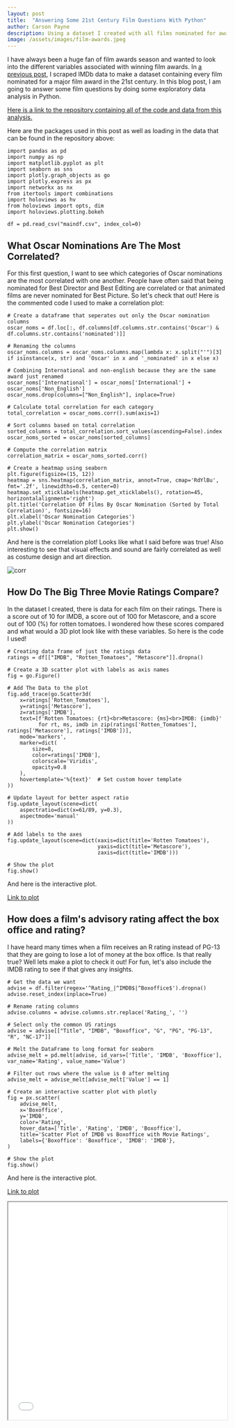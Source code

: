 ```yaml
---
layout: post
title:  "Answering Some 21st Century Film Questions With Python"
author: Carson Payne
description: Using a dataset I created with all films nominated for awards in the 21st century, let's try to answer some questions surrounding recently released films.
image: /assets/images/film-awards.jpeg
---
```


I have always been a huge fan of film awards season and wanted to look into the different variables associated with winning film awards. In [a previous post]("https://carsonp4.github.io/2023/11/16/movie-scrape.html"), I scraped IMDb data to make a dataset containing every film nominated for a major film award in the 21st century. In this blog post, I am going to answer some film questions by doing some exploratory data analysis in Python.

[Here is a link to the repository containing all of the code and data from this analysis.](https://github.com/carsonp4/Final-Project/tree/main)

Here are the packages used in this post as well as loading in the data that can be found in the repository above:

```
import pandas as pd
import numpy as np
import matplotlib.pyplot as plt
import seaborn as sns
import plotly.graph_objects as go
import plotly.express as px
import networkx as nx
from itertools import combinations
import holoviews as hv
from holoviews import opts, dim
import holoviews.plotting.bokeh

df = pd.read_csv("maindf.csv", index_col=0)
```

## What Oscar Nominations Are The Most Correlated?

For this first question, I want to see which categories of Oscar nominations are the most correlated with one another. People have often said that being nominated for Best Director and Best Editing are correlated or that animated films are never nominated for Best Picture. So let's check that out! Here is the commented code I used to make a correlation plot:

```
# Create a dataframe that seperates out only the Oscar nomination columns
oscar_noms = df.loc[:, df.columns[df.columns.str.contains('Oscar') & df.columns.str.contains('nominated')]]

# Renaming the columns
oscar_noms.columns = oscar_noms.columns.map(lambda x: x.split("'")[3] if isinstance(x, str) and 'Oscar' in x and '_nominated' in x else x)

# Combining International and non-english because they are the same award just renamed
oscar_noms['International'] = oscar_noms['International'] + oscar_noms['Non_English']
oscar_noms.drop(columns=["Non_English"], inplace=True)

# Calculate total correlation for each category
total_correlation = oscar_noms.corr().sum(axis=1)

# Sort columns based on total correlation
sorted_columns = total_correlation.sort_values(ascending=False).index
oscar_noms_sorted = oscar_noms[sorted_columns]

# Compute the correlation matrix
correlation_matrix = oscar_noms_sorted.corr()

# Create a heatmap using seaborn
plt.figure(figsize=(15, 12))
heatmap = sns.heatmap(correlation_matrix, annot=True, cmap='RdYlBu', fmt='.2f', linewidths=0.5, center=0)
heatmap.set_xticklabels(heatmap.get_xticklabels(), rotation=45, horizontalalignment='right')
plt.title('Correlation Of Films By Oscar Nomination (Sorted by Total Correlation)', fontsize=16)
plt.xlabel('Oscar Nomination Categories')
plt.ylabel('Oscar Nomination Categories')
plt.show()
```

And here is the correlation plot! Looks like what I said before was true! Also interesting to see that visual effects and sound are fairly correlated as well as costume design and art direction.

![corr](https://github.com/carsonp4/carsonp4.github.io/assets/98862067/7befda5b-d0fc-4567-a519-eda322b3ed8c)


## How Do The Big Three Movie Ratings Compare?

In the dataset I created, there is data for each film on their ratings. There is a score out of 10 for IMDB, a score out of 100 for Metascore, and a score out of 100 (%) for rotten tomatoes. I wondered how these scores compared and what would a 3D plot look like with these variables. So here is the code I used!


```
# Creating data frame of just the ratings data
ratings = df[["IMDB", "Rotten_Tomatoes", "Metascore"]].dropna()

# Create a 3D scatter plot with labels as axis names
fig = go.Figure()

# Add The Data to the plot
fig.add_trace(go.Scatter3d(
    x=ratings['Rotten_Tomatoes'],
    y=ratings['Metascore'],
    z=ratings['IMDB'],
    text=[f'Rotten Tomatoes: {rt}<br>Metascore: {ms}<br>IMDB: {imdb}' 
          for rt, ms, imdb in zip(ratings['Rotten_Tomatoes'], ratings['Metascore'], ratings['IMDB'])],
    mode='markers',
    marker=dict(
        size=8,
        color=ratings['IMDB'],
        colorscale='Viridis',
        opacity=0.8
    ),
    hovertemplate='%{text}'  # Set custom hover template
))

# Update layout for better aspect ratio
fig.update_layout(scene=dict(
    aspectratio=dict(x=61/89, y=0.3),
    aspectmode='manual'
))

# Add labels to the axes
fig.update_layout(scene=dict(xaxis=dict(title='Rotten Tomatoes'),
                             yaxis=dict(title='Metascore'),
                             zaxis=dict(title='IMDB')))

# Show the plot
fig.show()
```

And here is the interactive plot. 

[Link to plot]("https://github.com/carsonp4/carsonp4.github.io/blob/main/assets/3ratings.html")


## How does a film's advisory rating affect the box office and rating?

I have heard many times when a film receives an R rating instead of PG-13 that they are going to lose a lot of money at the box office. Is that really true? Well lets make a plot to check it out! For fun, let's also include the IMDB rating to see if that gives any insights.

```
# Get the data we want
advise = df.filter(regex='^Rating_|^IMDB$|^Boxoffice$').dropna()
advise.reset_index(inplace=True)

# Rename rating columns
advise.columns = advise.columns.str.replace('Rating_', '')

# Select only the common US ratings
advise = advise[["Title", "IMDB", "Boxoffice", "G", "PG", "PG-13", "R", "NC-17"]]

# Melt the DataFrame to long format for seaborn
advise_melt = pd.melt(advise, id_vars=['Title', 'IMDB', 'Boxoffice'], var_name='Rating', value_name='Value')

# Filter out rows where the value is 0 after melting
advise_melt = advise_melt[advise_melt['Value'] == 1]

# Create an interactive scatter plot with plotly
fig = px.scatter(
    advise_melt,
    x='Boxoffice',
    y='IMDB',
    color='Rating',
    hover_data=['Title', 'Rating', 'IMDB', 'Boxoffice'],
    title='Scatter Plot of IMDB vs Boxoffice with Movie Ratings',
    labels={'Boxoffice': 'Boxoffice', 'IMDB': 'IMDB'},
)

# Show the plot
fig.show()
```

And here is the interactive plot. 

[Link to plot]("https://github.com/carsonp4/carsonp4.github.io/blob/main/assets/advisory.html")

<iframe src="assets/3ratings.html" width="100%" height="500px"></iframe>
